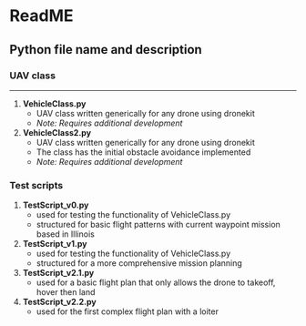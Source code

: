 # ReadME
## Python file name and description
### UAV class
--------------------------------------------------------------------------------------------
1. **VehicleClass.py**
    - UAV class written generically for any drone using dronekit
    - *Note: Requires additional development*
2. **VehicleClass2.py**
    - UAV class written generically for any drone using dronekit
    - The class has the initial obstacle avoidance implemented
    - *Note: Requires additional development*

### Test scripts
1. **TestScript_v0.py**
    - used for testing the functionality of VehicleClass.py 
    - structured for basic flight patterns with current waypoint mission based in Illinois 
2. **TestScript_v1.py**
    - used for testing the functionality of VehicleClass.py  
    - structured for a more comprehensive mission planning  
3. **TestScript_v2.1.py**
    - used for a basic flight plan that only allows the drone to takeoff, hover then land  
4. **TestScript_v2.2.py**
    - used for the first complex flight plan with a loiter  